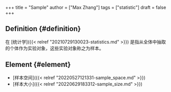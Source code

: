 +++
title = "Sample"
author = ["Max Zhang"]
tags = ["statistic"]
draft = false
+++

## Definition {#definition}

在 [统计学]({{< relref "20210729130023-statistics.md" >}}) 是指从全体中抽取的个体作为实验对象，这些实验对象称之为样本。


## Element {#element}

-   [样本空间]({{< relref "20220527121331-sample_space.md" >}})
-   [样本大小]({{< relref "20220629183312-sample_size.md" >}})
